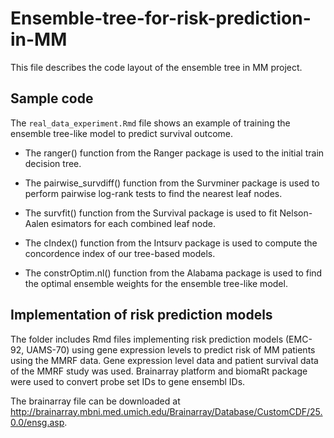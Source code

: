 # Ensemble-tree-for-risk-prediction-in-MM

This file describes the code layout of the ensemble tree in MM project.

## Sample code

The `real_data_experiment.Rmd` file shows an example of training the ensemble tree-like model to predict survival outcome. 

- The ranger() function from the Ranger package is used to the initial train decision tree. 

- The pairwise_survdiff() function from the Survminer package is used to perform pairwise log-rank tests to find the nearest leaf nodes.

- The survfit() function from the Survival package is used to fit Nelson-Aalen esimators for each combined leaf node.

- The cIndex() function from the Intsurv package is used to compute the concordence index of our tree-based models.

- The constrOptim.nl() function from the Alabama package is used to find the optimal ensemble weights for the ensemble tree-like model.

## Implementation of risk prediction models

The folder includes Rmd files implementing risk prediction models (EMC-92, UAMS-70) using gene expression levels to predict risk of MM patients using the MMRF data. Gene expression level data and patient survival data of the MMRF study was used. Brainarray platform and biomaRt package were used to convert probe set IDs to gene ensembl IDs.

The brainarray file can be downloaded at http://brainarray.mbni.med.umich.edu/Brainarray/Database/CustomCDF/25.0.0/ensg.asp.
